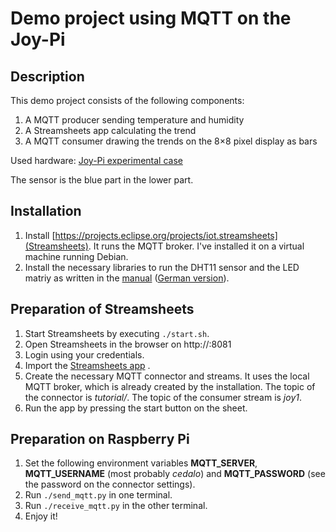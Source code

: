 # Demo project using MQTT on the Joy-Pi

## Description

This demo project consists of the following components:

1. A MQTT producer sending temperature and humidity
1. A Streamsheets app calculating the trend
1. A MQTT consumer drawing the trends on the 8×8 pixel display as bars

Used hardware: [Joy-Pi experimental case](https://joy-it.net/en/products/RB-JoyPi)

The sensor is the blue part in the lower part.

## Installation

1. Install [https://projects.eclipse.org/projects/iot.streamsheets](Streamsheets). It runs the MQTT broker. I've installed it on a virtual machine running Debian.
1. Install the necessary libraries to run the DHT11 sensor and the LED matriy as written in the [manual](https://joy-pi.net/wp-content/uploads/2020/09/RB-JoyPi-Manual-29-09-2020-1.pdf) ([German version](https://joy-pi.net/wp-content/uploads/2020/09/RB-JoyPi-Anleitung-29-09-2020-1.pdf)).

## Preparation of Streamsheets

1. Start Streamsheets by executing `./start.sh`.
1. Open Streamsheets in the browser on http://<ip address>:8081
1. Login using your credentials.
1. Import the [Streamsheets app](Demo_with_Raspberry.streamsheets.json) .
1. Create the necessary MQTT connector and streams. It uses the local MQTT broker, which is already created by the installation. The topic of the connector is _tutorial/_. The topic of the consumer stream is _joy1_.
1. Run the app by pressing the start button on the sheet.

## Preparation on Raspberry Pi

1. Set the following environment variables **MQTT_SERVER**, **MQTT_USERNAME** (most probably *cedalo*) and **MQTT_PASSWORD** (see the password on the connector settings).
1. Run `./send_mqtt.py` in one terminal.
1. Run `./receive_mqtt.py` in the other terminal.
1. Enjoy it!
